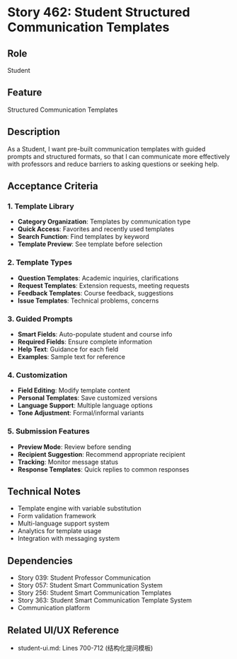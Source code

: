 # Story 462: Student Structured Communication Templates

## Role
Student

## Feature
Structured Communication Templates

## Description
As a Student, I want pre-built communication templates with guided prompts and structured formats, so that I can communicate more effectively with professors and reduce barriers to asking questions or seeking help.

## Acceptance Criteria

### 1. Template Library
- **Category Organization**: Templates by communication type
- **Quick Access**: Favorites and recently used templates
- **Search Function**: Find templates by keyword
- **Template Preview**: See template before selection

### 2. Template Types
- **Question Templates**: Academic inquiries, clarifications
- **Request Templates**: Extension requests, meeting requests
- **Feedback Templates**: Course feedback, suggestions
- **Issue Templates**: Technical problems, concerns

### 3. Guided Prompts
- **Smart Fields**: Auto-populate student and course info
- **Required Fields**: Ensure complete information
- **Help Text**: Guidance for each field
- **Examples**: Sample text for reference

### 4. Customization
- **Field Editing**: Modify template content
- **Personal Templates**: Save customized versions
- **Language Support**: Multiple language options
- **Tone Adjustment**: Formal/informal variants

### 5. Submission Features
- **Preview Mode**: Review before sending
- **Recipient Suggestion**: Recommend appropriate recipient
- **Tracking**: Monitor message status
- **Response Templates**: Quick replies to common responses

## Technical Notes
- Template engine with variable substitution
- Form validation framework
- Multi-language support system
- Analytics for template usage
- Integration with messaging system

## Dependencies
- Story 039: Student Professor Communication
- Story 057: Student Smart Communication System
- Story 256: Student Smart Communication Templates
- Story 363: Student Smart Communication Template System
- Communication platform

## Related UI/UX Reference
- student-ui.md: Lines 700-712 (结构化提问模板)